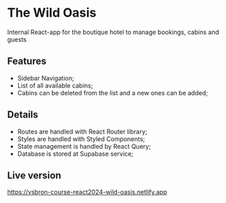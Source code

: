 # The Wild Oasis

Internal React-app for the boutique hotel to manage bookings, cabins and guests

## Features

- Sidebar Navigation;
- List of all available cabins;
- Cabins can be deleted from the list and a new ones can be added;

## Details

- Routes are handled with React Router library;
- Styles are handled with Styled Components;
- State management is handled by React Query;
- Database is stored at Supabase service;

## Live version

https://vsbron-course-react2024-wild-oasis.netlify.app
